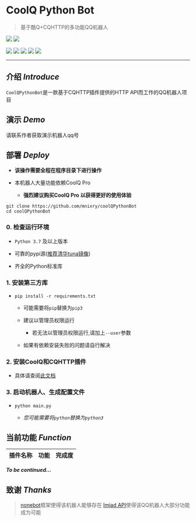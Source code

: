 # CoolQ Python Bot

> 基于酷Q+CQHTTP的多功能QQ机器人


![](https://github.com/mnixry/coolQPythonBot/workflows/Code%20Check/badge.svg)
![](https://api.codacy.com/project/badge/Grade/55fe934189a74bf392bfbb301dfc33d4)

![](https://img.shields.io/github/license/mnixry/coolQPythonBot)
![](https://img.shields.io/github/issues/mnixry/coolQPythonBot?color=green)
![](https://img.shields.io/github/forks/mnixry/coolQPythonBot)
![](https://img.shields.io/github/stars/mnixry/coolQPythonBot)
![](https://img.shields.io/badge/Python-3.7%2B-blue)

---

## **介绍**  *Introduce*

`CoolQPythonBot`是一款基于CQHTTP插件提供的HTTP API而工作的QQ机器人项目

## **演示** *Demo*

请联系作者获取演示机器人qq号

## **部署** *Deploy*

- **该操作需要全程在程序目录下进行操作**

- 本机器人大量功能依赖CoolQ Pro
  - **强烈建议购买CoolQ Pro 以获得更好的使用体验**

```shell
git clone https://github.com/mnixry/coolQPythonBot
cd coolQPythonBot
```

### 0. 检查运行环境

- `Python 3.7` 及以上版本

- 可靠的pypi源([推荐清华tuna镜像](https://mirror.tuna.tsinghua.edu.cn/help/pypi/))

- 齐全的Python标准库

### 1. 安装第三方库

- `pip install -r requirements.txt`
  - 可能需要将`pip`替换为`pip3`

  - 建议以管理员权限运行
    - 若无法以管理员权限运行,请加上`--user`参数

  - 如果有依赖安装失败的问题请自行解决

### 2. 安装CoolQ和CQHTTP插件

- 具体请查阅[此文档](https://nonebot.cqp.moe/guide/)

### 3. 启动机器人、生成配置文件

- `python main.py`

  - *您可能需要将`python`替换为`python3`*

## **当前功能** *Function*

| 插件名称 | 功能 | 完成度 |
| -------- | ---- | ------ |

***To be continued…***

## **致谢** *Thanks*

>[nonebot](https://nonebot.cqp.moe)框架使得该机器人能够存在
>[Imjad API](https://api.imjad.cn)使得该QQ机器人大部分功能成为可能
